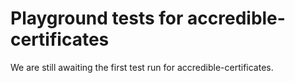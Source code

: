 # Playground tests for accredible-certificates
We are still awaiting the first test run for accredible-certificates.
